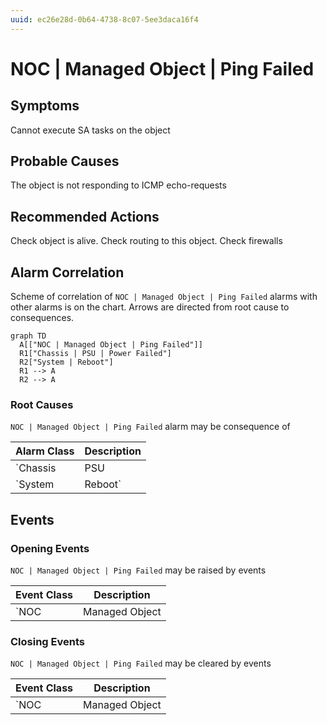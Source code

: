 ```yaml
---
uuid: ec26e28d-0b64-4738-8c07-5ee3daca16f4
---
```

# NOC | Managed Object | Ping Failed

## Symptoms

Cannot execute SA tasks on the object

## Probable Causes

The object is not responding to ICMP echo-requests

## Recommended Actions

Check object is alive. Check routing to this object. Check firewalls

## Alarm Correlation

Scheme of correlation of `NOC | Managed Object | Ping Failed` alarms with other alarms is on the chart. 
Arrows are directed from root cause to consequences.

```mermaid
graph TD
  A[["NOC | Managed Object | Ping Failed"]]
  R1["Chassis | PSU | Power Failed"]
  R2["System | Reboot"]
  R1 --> A
  R2 --> A
```

### Root Causes
`NOC | Managed Object | Ping Failed` alarm may be consequence of

Alarm Class | Description
--- | ---
`Chassis | PSU | Power Failed` | Power Failed
`System | Reboot` | System Reboot

## Events

### Opening Events
`NOC | Managed Object | Ping Failed` may be raised by events

Event Class | Description
--- | ---
`NOC | Managed Object | Ping Failed` | dispose

### Closing Events
`NOC | Managed Object | Ping Failed` may be cleared by events

Event Class | Description
--- | ---
`NOC | Managed Object | Ping OK` | dispose
